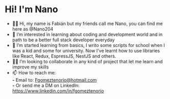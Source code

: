 # Hi! I'm Nano

- 👋🏼 Hi, my name is Fabián but my friends call me Nano, you can find me here as @Nano204
- 👀 I’m interested in learning about coding and development world and in path to be a better full stack developer everyday
- 🌱 I’m started learning from basics, I writo some scripts for school when I was a kid and some for university. Now I've learnt how to use libraries like React, Redux, EspressJS, NestJS and others.
- 💪🏼 I’m looking to collaborate in any kind of project that let me learn and improve my skills
- 📫 How to reach me: <br />
      **-** Email to: Fgomeztenorio@hotmail.com <br />
      **-** Or send me a DM on LinkedIn: https://www.linkedin.com/in/fgomeztenorio

